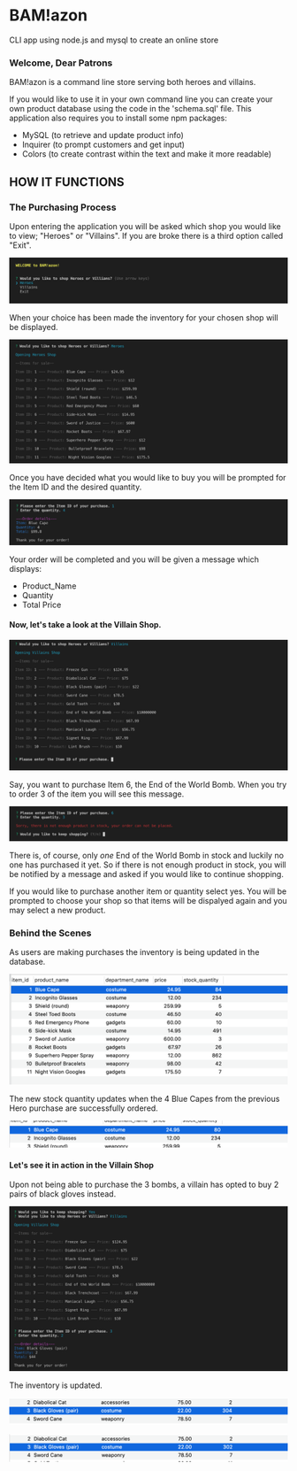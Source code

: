 # BAM!azon
CLI app using node.js and mysql to create an online store

### Welcome, Dear Patrons
BAM!azon is a command line store serving both heroes and villains. 

If you would like to use it in your own command line you can create your own product database using the code in the 'schema.sql' file. This application also requires you to install some npm packages:
* MySQL (to retrieve and update product info)
* Inquirer (to prompt customers and get input)
* Colors (to create contrast within the text and make it more readable)

## HOW IT FUNCTIONS
### The Purchasing Process
Upon entering the application you will be asked which shop you would like to view; "Heroes" or "Villains". If you are broke there is a third option called "Exit". 

![welcome to the shop](./images/start.png)

When your choice has been made the inventory for your chosen shop will be displayed. 

![display images](./images/display_heroes.png)

Once you have decided what you would like to buy you will be prompted for the Item ID and the desired quantity. 

![ordering](./images/order_success.png)

Your order will be completed and you will be given a message which displays:
* Product_Name
* Quantity
* Total Price

#### Now, let's take a look at the Villain Shop.

![villain shop](./images/villain_display.png)

Say, you want to purchase Item 6, the End of the World Bomb. When you try to order 3 of the item you will see this message.

![no stock](./images/not_enough_inventory.png)

There is, of course, only *one* End of the World Bomb in stock and luckily no one has purchased it yet. So if there is not enough product in stock, you will be notified by a message and asked if you would like to continue shopping. 

If you would like to purchase another item or quantity select yes. You will be prompted to choose your shop so that items will be dispalyed again and you may select a new product.  

### Behind the Scenes
As users are making purchases the inventory is being updated in the database. 

![hero database](./images/hero_products.png)

The new stock quantity updates when the 4 Blue Capes from the previous Hero purchase are successfully ordered.

![new stock](./images/new_hero_inventory.png)

#### Let's see it in action in the Villain Shop
Upon not being able to purchase the 3 bombs, a villain has opted to buy 2 pairs of black gloves instead. 

![successful villain purchase](./images/villain_purchase.png)

The inventory is updated.

![villain stock quantity](./images/villain_inventory.png)

![new villain stock quantity](./images/new_villain_inventory.png)






